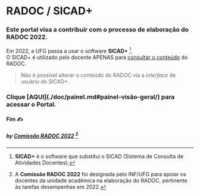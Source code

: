 # RADOC / SICAD+

<H3> Este portal visa a contribuir com o processo de elaboração do RADOC 2022.</H3>


Em 2022, a UFG passa a usar o software **SICAD+** [^1].</H4><br>
O SICAD+ é utilizado pelo docente APENAS para <ins>consultar o conteúdo</ins> do RADOC.
> Não é possível alterar o conteúdo do RADOC via a _interface_ de usuário do SICAD+.

<H3>Clique [AQUI](./doc/painel.md#painel-visão-geral/) para acessar o Portal.</H3>


[^1]: **SICAD+** é o software que substitui o SICAD (Sistema de Consulta de Atividades Docentes).
[^2]: A **Comissão RADOC 2022** foi designada pelo INF/UFG para apoiar os docentes da unidade acadêmica na elaboração do RADOC, pertinente às tarefas desempenhas em 2022.

#### Fim &#9997;
##### by [Comissão RADOC 2022](./doc/x-index.md#comissão-radoc-2022) [^2]
